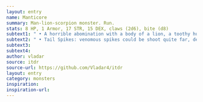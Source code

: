 ```yaml
---
layout: entry 
name: Manticore
summary: Man-lion-scorpion monster. Run.
stats: 8 HP, 1 Armor, 17 STR, 15 DEX, claws (2d6), bite (d8)
subtext1: " • A horrible abomination with a body of a lion, a toothy human-like head, and a tail full of spikes."
subtext2: " • Tail Spikes: venomous spikes could be shoot quite far, dealing d6 Damage. If the spike reduces STR score, a target suffers d4 DEX Loss as well."
subtext3: 
subtext4: 
author: vladar
source: itdr
source-url: https://github.com/Vladar4/itdr
layout: entry
category: monsters
inspiration: 
inspiration-url: 
---
```

